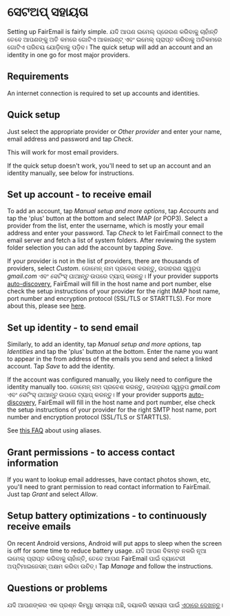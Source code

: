 # ସେଟଅପ୍ ସହାୟତା

Setting up FairEmail is fairly simple. ଯଦି ଆପଣ ଇମେଲ୍ ପ୍ରେରଣ କରିବାକୁ ଚାହାଁନ୍ତି ତେବେ ଆପଣଙ୍କୁ ଅତି କମରେ ଗୋଟିଏ ଆକାଉଣ୍ଟ୍ ଏବଂ ଇମେଲ୍ ପ୍ରାପ୍ତ କରିବାକୁ ଅତିକମରେ ଗୋଟିଏ ପରିଚୟ ଯୋଡ଼ିବାକୁ ପଡ଼ିବ। The quick setup will add an account and an identity in one go for most major providers.

## Requirements

An internet connection is required to set up accounts and identities.

## Quick setup

Just select the appropriate provider or *Other provider* and enter your name, email address and password and tap *Check*.

This will work for most email providers.

If the quick setup doesn't work, you'll need to set up an account and an identity manually, see below for instructions.

## Set up account - to receive email

To add an account, tap *Manual setup and more options*, tap *Accounts* and tap the 'plus' button at the bottom and select IMAP (or POP3). Select a provider from the list, enter the username, which is mostly your email address and enter your password. Tap *Check* to let FairEmail connect to the email server and fetch a list of system folders. After reviewing the system folder selection you can add the account by tapping *Save*.

If your provider is not in the list of providers, there are thousands of providers, select *Custom*. ଡୋମେନ୍ ନାମ ପ୍ରବେଶ କରନ୍ତୁ, ଉଦାହରଣ ସ୍ୱରୂପ *gmail.com* ଏବଂ *ସେଟିଂସ୍ ପାଆନ୍ତୁ* ଉପରେ ଟ୍ୟାପ୍ କରନ୍ତୁ। If your provider supports [auto-discovery](https://tools.ietf.org/html/rfc6186), FairEmail will fill in the host name and port number, else check the setup instructions of your provider for the right IMAP host name, port number and encryption protocol (SSL/TLS or STARTTLS). For more about this, please see [here](https://github.com/M66B/FairEmail/blob/master/FAQ.md#authorizing-accounts).

## Set up identity - to send email

Similarly, to add an identity, tap *Manual setup and more options*, tap *Identities* and tap the 'plus' button at the bottom. Enter the name you want to appear in the from address of the emails you send and select a linked account. Tap *Save* to add the identity.

If the account was configured manually, you likely need to configure the identity manually too. ଡୋମେନ୍ ନାମ ପ୍ରବେଶ କରନ୍ତୁ, ଉଦାହରଣ ସ୍ୱରୂପ *gmail.com* ଏବଂ *ସେଟିଂସ୍ ପାଆନ୍ତୁ* ଉପରେ ଟ୍ୟାପ୍ କରନ୍ତୁ। If your provider supports [auto-discovery](https://tools.ietf.org/html/rfc6186), FairEmail will fill in the host name and port number, else check the setup instructions of your provider for the right SMTP host name, port number and encryption protocol (SSL/TLS or STARTTLS).

See [this FAQ](https://github.com/M66B/FairEmail/blob/master/FAQ.md#FAQ9) about using aliases.

## Grant permissions - to access contact information

If you want to lookup email addresses, have contact photos shown, etc, you'll need to grant permission to read contact information to FairEmail. Just tap *Grant* and select *Allow*.

## Setup battery optimizations - to continuously receive emails

On recent Android versions, Android will put apps to sleep when the screen is off for some time to reduce battery usage. ଯଦି ଆପଣ ବିଳମ୍ବ ନକରି ନୂଆ ଇମେଲ୍ ପ୍ରାପ୍ତ କରିବାକୁ ଚାହାଁନ୍ତି, ତେବେ ଆପଣ FairEmail ପାଇଁ ବ୍ୟାଟେରୀ ଅପ୍ଟିମାଇଜେସନ୍ ଅକ୍ଷମ କରିବା ଉଚିତ୍। Tap *Manage* and follow the instructions.

## Questions or problems

ଯଦି ଆପଣଙ୍କର ଏକ ପ୍ରଶ୍ନ କିମ୍ୱା ସମସ୍ୟା ଅଛି, ଦୟାକରି ସହାୟତା ପାଇଁ [ଏଠାରେ ଦେଖନ୍ତୁ](https://github.com/M66B/FairEmail/blob/master/FAQ.md)।